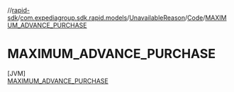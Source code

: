 //[rapid-sdk](../../../../../index.md)/[com.expediagroup.sdk.rapid.models](../../../index.md)/[UnavailableReason](../../index.md)/[Code](../index.md)/[MAXIMUM_ADVANCE_PURCHASE](index.md)

# MAXIMUM_ADVANCE_PURCHASE

[JVM]\
[MAXIMUM_ADVANCE_PURCHASE](index.md)
